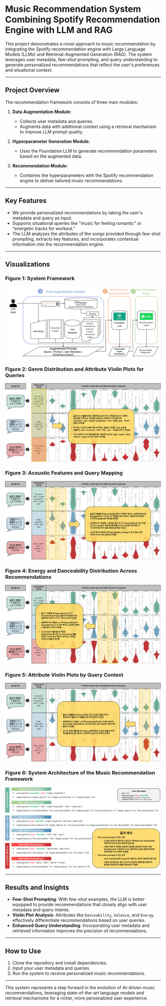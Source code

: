 # Music Recommendation System Combining Spotify Recommendation Engine with LLM and RAG

This project demonstrates a novel approach to music recommendation by integrating the Spotify recommendation engine with Large Language Models (LLMs) and Retrieval-Augmented Generation (RAG). The system leverages user metadata, few-shot prompting, and query understanding to generate personalized recommendations that reflect the user's preferences and situational context.

---

## Project Overview

The recommendation framework consists of three main modules:

1. **Data Augmentation Module**:
   - Collects user metadata and queries.
   - Augments data with additional context using a retrieval mechanism to improve LLM prompt quality.

2. **Hyperparameter Generation Module**:
   - Uses the Foundation LLM to generate recommendation parameters based on the augmented data.

3. **Recommendation Module**:
   - Combines the hyperparameters with the Spotify recommendation engine to deliver tailored music recommendations.

---

## Key Features

- We provide personalized recommendations by taking the user's metadata and query as input.
- Supports situational queries like "music for feeling romantic" or "energetic tracks for workout."
- The LLM analyzes the attributes of the songs provided through few-shot prompting, extracts key features, and incorporates contextual information into the recommendation engine.

---

## Visualizations

### **Figure 1**: System Framework
![Figure 4](Image/그림10.png)

### **Figure 2**: Genre Distribution and Attribute Violin Plots for Queries
![Figure 5](Image/그림5.png)

### **Figure 3**: Acoustic Features and Query Mapping
![Figure 6](Image/그림6.png)

### **Figure 4**: Energy and Danceability Distribution Across Recommendations
![Figure 7](Image/그림7.png)

### **Figure 5**: Attribute Violin Plots by Query Context
![Figure 8](Image/그림8.png)

### **Figure 6**: System Architecture of the Music Recommendation Framework
![Figure 9](Image/그림9.png)

---

## Results and Insights

- **Few-Shot Prompting**: With few-shot examples, the LLM is better equipped to provide recommendations that closely align with user metadata and query intents.
- **Violin Plot Analysis**: Attributes like `Danceability`, `Valence`, and `Energy` effectively differentiate recommendations based on user queries.
- **Enhanced Query Understanding**: Incorporating user metadata and retrieved information improves the precision of recommendations.

---

## How to Use

1. Clone the repository and install dependencies.
2. Input your user metadata and queries.
3. Run the system to receive personalized music recommendations.

---

This system represents a step forward in the evolution of AI-driven music recommendations, leveraging state-of-the-art language models and retrieval mechanisms for a richer, more personalized user experience.

